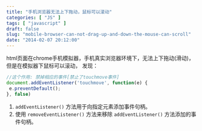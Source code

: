 ```yaml
---
title: "手机浏览器无法上下拖动，鼠标可以滚动"
categories: [ "JS" ]
tags: [ "javascript" ]
draft: false
slug: "mobile-browser-can-not-drag-up-and-down-the-mouse-can-scroll"
date: "2014-02-07 20:12:00"
---
```


html页面在chrome手机模拟器，手机真实浏览器环境下，无法上下拖动(滑动)，但是在模拟器下鼠标可以滚动，
发现：

```javascript
//这个作用: 禁掉相应的事件[禁止了touchmove事件] 
document.addEventListener('touchmove', function(e) {
 e.preventDefault(); 
}, false) 
```

 1. `addEventListener()` 方法用于向指定元素添加事件句柄。
 2. 使用 `removeEventListener()` 方法来移除 `addEventListener()` 方法添加的事件句柄。